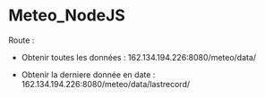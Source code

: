 # Meteo_NodeJS

Route :

- Obtenir toutes les données : 162.134.194.226:8080/meteo/data/

- Obtenir la derniere donnée en date : 162.134.194.226:8080/meteo/data/lastrecord/

